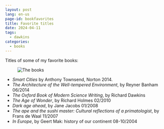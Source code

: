 ```yaml
---
layout: post
lang: en-us
page-id: bookfavorites
title: Favorite titles
date: 2024-04-11
tags:
  - dawkins
categories:
  - books
---
```


<!--
SPDX-FileCopyrightText: 2024 EJ Broerse

SPDX-License-Identifier: CC-BY-NC-SA-4.0
-->

Titles of some of my favorite books:

<figure><img src='{{ "/assets/img/blog/20240411_favbooks.jpg" | relative_url }}' alt="The books" class='img-fluid'></figure>

- _Smart Cities_ by Anthony Townsend, Norton 2014.
- _The Architecture of the Well-tempered Environment_, by Reyner Banham 06/2014
- _The Oxford Book of Modern Science Writing_, by Richard Dawkins
- _The Age of Wonder_, by Richard Holmes 02/2010
- _Dark age ahead_, by Jane Jacobs 01/2008
- _The ape and the sushi master: Cultural reflections of a primatologist_, by Frans de Waal 11/2007
- _In Europe_, by Geert Mak: history of our continent 08-10/2004
